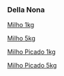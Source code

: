 ### Della Nona

[Milho 1kg](/photos/milho_della_nona_1kg.jpg)

[Milho 5kg](/photos/milho_della_nona_5kg.jpg)

[Milho Picado 1kg](/photos/milho_picado_della_nona_1kg.jpg)

[Milho Picado 5kg](/photos/milho_picado_della_nona_5kg.jpg)
